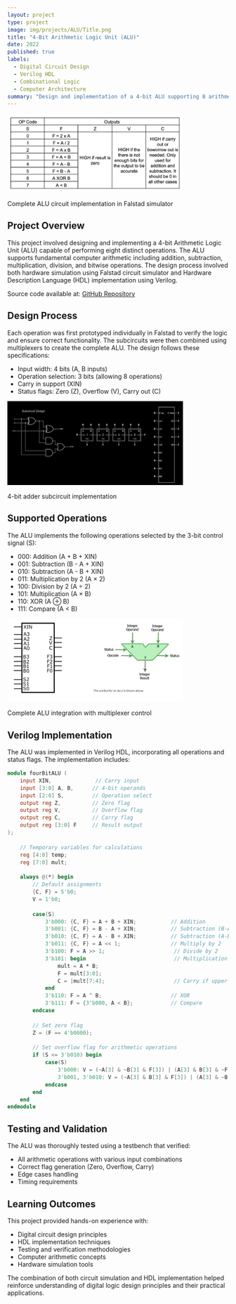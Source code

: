```yaml
---
layout: project
type: project
image: img/projects/ALU/Title.png
title: "4-Bit Arithmetic Logic Unit (ALU)"
date: 2022
published: true
labels:
  - Digital Circuit Design
  - Verilog HDL
  - Combinational Logic
  - Computer Architecture
summary: "Design and implementation of a 4-bit ALU supporting 8 arithmetic and logical operations using Verilog and circuit simulation."
---
```


<div class="text-center p-4">
  <img width="400px" src="../img/projects/ALU/1.jpg" class="img-thumbnail" >
  <p class="fst-italic">Complete ALU circuit implementation in Falstad simulator</p>
</div>

## Project Overview
This project involved designing and implementing a 4-bit Arithmetic Logic Unit (ALU) capable of performing eight distinct operations. The ALU supports fundamental computer arithmetic including addition, subtraction, multiplication, division, and bitwise operations. The design process involved both hardware simulation using Falstad circuit simulator and Hardware Description Language (HDL) implementation using Verilog.

Source code available at: [GitHub Repository](https://github.com/XiaoKChenEdu/ALU)

## Design Process
Each operation was first prototyped individually in Falstad to verify the logic and ensure correct functionality. The subcircuits were then combined using multiplexers to create the complete ALU. The design follows these specifications:

- Input width: 4 bits (A, B inputs)
- Operation selection: 3 bits (allowing 8 operations)
- Carry in support (XIN)
- Status flags: Zero (Z), Overflow (V), Carry out (C)

<div class="text-center p-4">
  <img width="400px" src="../img/projects/ALU/2.jpg" class="img-thumbnail" >
  <p class="fst-italic">4-bit adder subcircuit implementation</p>
</div>

## Supported Operations
The ALU implements the following operations selected by the 3-bit control signal (S):
- 000: Addition (A + B + XIN)
- 001: Subtraction (B - A + XIN)
- 010: Subtraction (A - B + XIN)
- 011: Multiplication by 2 (A × 2)
- 100: Division by 2 (A ÷ 2)
- 101: Multiplication (A × B)
- 110: XOR (A ⊕ B)
- 111: Compare (A < B)

<div class="text-center p-4">
  <img width="400px" src="../img/projects/ALU/3.jpg" class="img-thumbnail" >
  <p class="fst-italic">Complete ALU integration with multiplexer control</p>
</div>

## Verilog Implementation
The ALU was implemented in Verilog HDL, incorporating all operations and status flags. The implementation includes:

```v
module fourBitALU (
    input XIN,              // Carry input
    input [3:0] A, B,      // 4-bit operands
    input [2:0] S,         // Operation select
    output reg Z,          // Zero flag
    output reg V,          // Overflow flag
    output reg C,          // Carry flag
    output reg [3:0] F     // Result output
);

    // Temporary variables for calculations
    reg [4:0] temp;
    reg [7:0] mult;

    always @(*) begin
        // Default assignments
        {C, F} = 5'b0;
        V = 1'b0;
        
        case(S)
            3'b000: {C, F} = A + B + XIN;           // Addition
            3'b001: {C, F} = B - A + XIN;           // Subtraction (B-A)
            3'b010: {C, F} = A - B + XIN;           // Subtraction (A-B)
            3'b011: {C, F} = A << 1;                // Multiply by 2
            3'b100: F = A >> 1;                      // Divide by 2
            3'b101: begin                            // Multiplication
                mult = A * B;
                F = mult[3:0];
                C = |mult[7:4];                      // Carry if upper bits non-zero
            end
            3'b110: F = A ^ B;                      // XOR
            3'b111: F = {3'b000, A < B};            // Compare
        endcase

        // Set zero flag
        Z = (F == 4'b0000);
        
        // Set overflow flag for arithmetic operations
        if (S <= 3'b010) begin
            case(S)
                3'b000: V = (~A[3] & ~B[3] & F[3]) | (A[3] & B[3] & ~F[3]);
                3'b001, 3'b010: V = (~A[3] & B[3] & F[3]) | (A[3] & ~B[3] & ~F[3]);
            endcase
        end
    end
endmodule
```

## Testing and Validation
The ALU was thoroughly tested using a testbench that verified:
- All arithmetic operations with various input combinations
- Correct flag generation (Zero, Overflow, Carry)
- Edge cases handling
- Timing requirements

## Learning Outcomes
This project provided hands-on experience with:
- Digital circuit design principles
- HDL implementation techniques
- Testing and verification methodologies
- Computer arithmetic concepts
- Hardware simulation tools

The combination of both circuit simulation and HDL implementation helped reinforce understanding of digital logic design principles and their practical applications.
